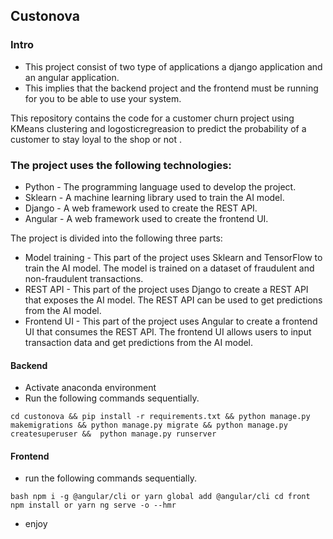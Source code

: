 ## Custonova

### Intro

- This project consist of two type of applications a django application and an angular application. 
- This implies that the backend project and the frontend must be running for you to be able to use your system.

This repository contains the code for a customer churn project using KMeans clustering and logosticregreasion to predict the probability of a customer to stay loyal to the shop or not . 

### The project uses the following technologies:

- Python - The programming language used to develop the project.
- Sklearn - A machine learning library used to train the AI model.
- Django - A web framework used to create the REST API.
- Angular - A web framework used to create the frontend UI.

The project is divided into the following three parts:

- Model training - This part of the project uses Sklearn and TensorFlow to train the AI model. The model is trained on a dataset of fraudulent and non-fraudulent transactions.
- REST API - This part of the project uses Django to create a REST API that exposes the AI model. The REST API can be used to get predictions from the AI model.
- Frontend UI - This part of the project uses Angular to create a frontend UI that consumes the REST API. The frontend UI allows users to input transaction data and get predictions from the AI model.

#### Backend

- Activate anaconda environment
- Run the following commands sequentially.

`
    cd custonova &&
    pip install -r requirements.txt &&
    python manage.py makemigrations &&
    python manage.py migrate &&
    python manage.py createsuperuser && 
    python manage.py runserver
`

#### Frontend

- run the following commands sequentially.

`bash
    npm i -g @angular/cli or yarn global add @angular/cli
    cd front
    npm install or yarn
    ng serve -o --hmr
`
- enjoy 
